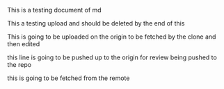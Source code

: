 This is a testing document of md

This a testing upload and should be deleted by the end of this

This is going to be uploaded on the origin to be fetched by the clone and then edited

this line is going to be pushed up to the origin for review being pushed to the repo

this is going to be fetched from the remote
